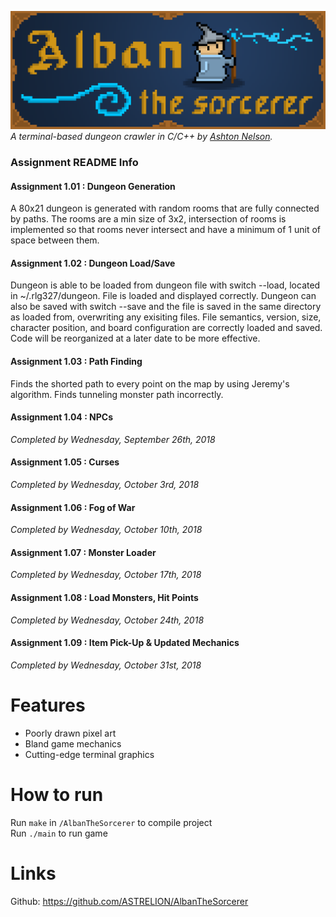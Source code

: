 ![](AlbanBannerSCALED.png)
*A terminal-based dungeon crawler in C/C++ by [Ashton Nelson](https://github.com/ASTRELION).*

### Assignment README Info
#### Assignment 1.01 : Dungeon Generation
A 80x21 dungeon is generated with random rooms that are fully connected by paths. The rooms are a min size of 3x2, intersection of rooms is implemented so that rooms never intersect and have a minimum of 1 unit of space between them.

#### Assignment 1.02 : Dungeon Load/Save
Dungeon is able to be loaded from dungeon file with switch --load, located in ~/.rlg327/dungeon. File is loaded and displayed correctly. Dungeon can also be saved with switch --save and the file is saved in the same directory as loaded from, overwriting any exisiting files. File semantics, version, size, character position, and board configuration are correctly loaded and saved. Code will be reorganized at a later date to be more effective.

#### Assignment 1.03 : Path Finding
Finds the shorted path to every point on the map by using Jeremy's algorithm. Finds tunneling monster path incorrectly.

#### Assignment 1.04 : NPCs
*Completed by Wednesday, September 26th, 2018*

#### Assignment 1.05 : Curses
*Completed by Wednesday, October 3rd, 2018*

#### Assignment 1.06 : Fog of War
*Completed by Wednesday, October 10th, 2018*

#### Assignment 1.07 : Monster Loader
*Completed by Wednesday, October 17th, 2018*

#### Assignment 1.08 : Load Monsters, Hit Points
*Completed by Wednesday, October 24th, 2018*

#### Assignment 1.09 : Item Pick-Up & Updated Mechanics
*Completed by Wednesday, October 31st, 2018*

# Features
- Poorly drawn pixel art
- Bland game mechanics
- Cutting-edge terminal graphics

# How to run
Run `make` in `/AlbanTheSorcerer` to compile project  
Run `./main` to run game

# Links
Github: https://github.com/ASTRELION/AlbanTheSorcerer
